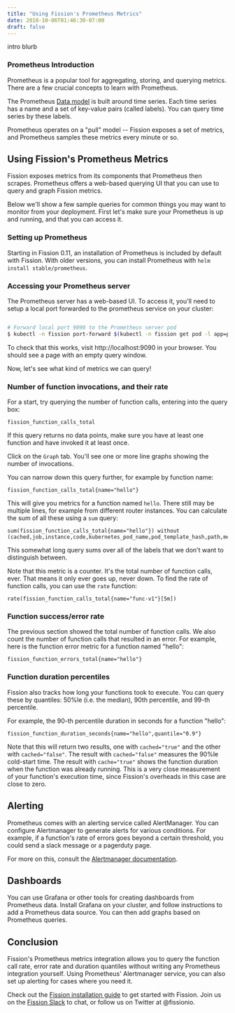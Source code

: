 ```yaml
---
title: "Using Fission's Prometheus Metrics"
date: 2018-10-06T01:46:30-07:00
draft: false
---
```

intro blurb

### Prometheus Introduction

Prometheus is a popular tool for aggregating, storing, and querying
metrics.  There are a few crucial concepts to learn with Prometheus.

The Prometheus [Data
model](https://prometheus.io/docs/concepts/data_model/) is built
around time series.  Each time series has a name and a set of
key-value pairs (called labels).  You can query time series by these
labels.

Prometheus operates on a "pull" model -- Fission exposes a set of
metrics, and Prometheus samples these metrics every minute or so.

## Using Fission's Prometheus Metrics

Fission exposes metrics from its components that Prometheus then
scrapes.  Prometheus offers a web-based querying UI that you can use
to query and graph Fission metrics.

Below we'll show a few sample queries for common things you may want
to monitor from your deployment.  First let's make sure your
Prometheus is up and running, and that you can access it.

### Setting up Prometheus

Starting in Fission 0.11, an installation of Prometheus is included by
default with Fission.  With older versions, you can install Prometheus
with `helm install stable/prometheus`.

### Accessing your Prometheus server

The Prometheus server has a web-based UI.  To access it, you'll need
to setup a local port forwarded to the prometheus service on your
cluster:

```bash

# Forward local port 9090 to the Prometheus server pod
$ kubectl -n fission port-forward $(kubectl -n fission get pod -l app=prometheus,component=server -o name) 9090

```

To check that this works, visit http://localhost:9090 in your
browser.  You should see a page with an empty query window.

Now, let's see what kind of metrics we can query!

### Number of function invocations, and their rate

For a start, try querying the number of function calls, entering into
the query box:

```
fission_function_calls_total
```

If this query returns no data points, make sure you have at least one
function and have invoked it at least once.

Click on the `Graph` tab.  You'll see one or more line graphs showing
the number of invocations.

You can narrow down this query further, for example by function name:

```
fission_function_calls_total{name="hello"}
```

This will give you metrics for a function named `hello`.  There still
may be multiple lines, for example from different router instances.
You can calculate the sum of all these using a `sum` query:

```
sum(fission_function_calls_total{name="hello"}) without (cached,job,instance,code,kubernetes_pod_name,pod_template_hash,path,method,application,svc)
```

This somewhat long query sums over all of the labels that we don't
want to distinguish between.

Note that this metric is a counter.  It's the total number of function
calls, ever.  That means it only ever goes up, never down.  To find
the rate of function calls, you can use the `rate` function:

```
rate(fission_function_calls_total{name="func-v1"}[5m]) 
```

### Function success/error rate

The previous section showed the total number of function calls.  We
also count the number of function calls that resulted in an error.
For example, here is the function error metric for a function named
"hello":

```
fission_function_errors_total{name="hello"}
```

### Function duration percentiles

Fission also tracks how long your functions took to execute.  You can
query these by quantiles: 50%le (i.e. the median), 90th percentile,
and 99-th percentile.

For example, the 90-th percentile duration in seconds for a function
"hello":

```
fission_function_duration_seconds{name="hello",quantile="0.9"}
```

Note that this will return two results, one with `cached="true"` and
the other with `cached="false"`.  The result with `cached="false"`
measures the 90%le cold-start time.  The result with `cache="true"`
shows the function duration when the function was already running.
This is a very close measurement of your function's execution time,
since Fission's overheads in this case are close to zero.

## Alerting

Prometheus comes with an alerting service called AlertManager.  You
can configure Alertmanager to generate alerts for various conditions.
For example, if a function's rate of errors goes beyond a certain
threshold, you could send a slack message or a pagerduty page.

For more on this, consult the [Alertmanager
documentation](https://prometheus.io/docs/alerting/alertmanager/).

## Dashboards

You can use Grafana or other tools for creating dashboards from
Prometheus data.  Install Grafana on your cluster, and follow
instructions to add a Prometheus data source.  You can then add graphs
based on Prometheus queries.

## Conclusion

Fission's Prometheus metrics integration allows you to query the
function call rate, error rate and duration quantiles without writing
any Prometheus integration yourself.  Using Prometheus' Alertmanager
service, you can also set up alerting for cases where you need it.

Check out the [Fission installation guide](https://docs.fission.io/installation/) to get started with
Fission.  Join us on the [Fission Slack](http://slack.fission.io) to
chat, or follow us on Twitter at @fissionio.

